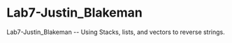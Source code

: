 # Lab7-Justin_Blakeman
Lab7-Justin_Blakeman -- Using Stacks, lists, and vectors to reverse strings. 
